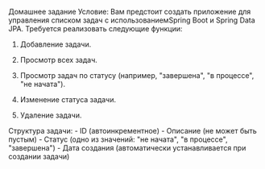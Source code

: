 Домашнее задание
Условие:
Вам предстоит создать приложение для управления списком задач с использованиемSpring Boot и Spring Data JPA. Требуется реализовать следующие функции:

1. Добавление задачи. 

2. Просмотр всех задач. 

3. Просмотр задач по статусу (например, "завершена", "в процессе", "не начата"). 

4. Изменение статуса задачи. 

5. Удаление задачи. 

Структура задачи: 
	- ID (автоинкрементное) 
	- Описание (не может быть пустым) 
	- Статус (одно из значений: "не начата", "в процессе", "завершена") 
	- Дата создания (автоматически устанавливается при создании задачи)